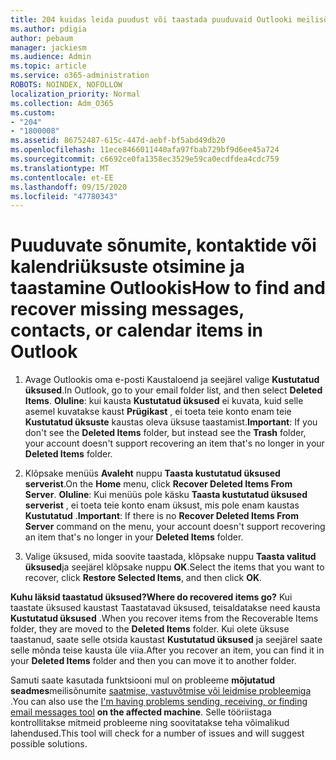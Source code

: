 ```yaml
---
title: 204 kuidas leida puudust või taastada puuduvaid Outlooki meilisõnumeid, kalendrit või kontakte
ms.author: pdigia
author: pebaum
manager: jackiesm
ms.audience: Admin
ms.topic: article
ms.service: o365-administration
ROBOTS: NOINDEX, NOFOLLOW
localization_priority: Normal
ms.collection: Adm_O365
ms.custom:
- "204"
- "1800008"
ms.assetid: 86752487-615c-447d-aebf-bf5abd49db20
ms.openlocfilehash: 11ece8466011440afa97fbab729bf9d6ee45a724
ms.sourcegitcommit: c6692ce0fa1358ec3529e59ca0ecdfdea4cdc759
ms.translationtype: MT
ms.contentlocale: et-EE
ms.lasthandoff: 09/15/2020
ms.locfileid: "47780343"
---
```

# <a name="how-to-find-and-recover-missing-messages-contacts-or-calendar-items-in-outlook"></a><span data-ttu-id="3e96e-102">Puuduvate sõnumite, kontaktide või kalendriüksuste otsimine ja taastamine Outlookis</span><span class="sxs-lookup"><span data-stu-id="3e96e-102">How to find and recover missing messages, contacts, or calendar items in Outlook</span></span>

1. <span data-ttu-id="3e96e-103">Avage Outlookis oma e-posti Kaustaloend ja seejärel valige **Kustutatud üksused**.</span><span class="sxs-lookup"><span data-stu-id="3e96e-103">In Outlook, go to your email folder list, and then select **Deleted Items**.</span></span> <span data-ttu-id="3e96e-104">**Oluline**: kui kausta **Kustutatud üksused** ei kuvata, kuid selle asemel kuvatakse kaust **Prügikast** , ei toeta teie konto enam teie **Kustutatud üksuste** kaustas oleva üksuse taastamist.</span><span class="sxs-lookup"><span data-stu-id="3e96e-104">**Important**: If you don't see the **Deleted Items** folder, but instead see the **Trash** folder, your account doesn't support recovering an item that's no longer in your **Deleted Items** folder.</span></span>

2. <span data-ttu-id="3e96e-105">Klõpsake menüüs **Avaleht** nuppu **Taasta kustutatud üksused serverist**.</span><span class="sxs-lookup"><span data-stu-id="3e96e-105">On the **Home** menu, click **Recover Deleted Items From Server**.</span></span> <span data-ttu-id="3e96e-106">**Oluline**: Kui menüüs pole käsku **Taasta kustutatud üksused serverist** , ei toeta teie konto enam üksust, mis pole enam kaustas **Kustutatud** .</span><span class="sxs-lookup"><span data-stu-id="3e96e-106">**Important**: If there is no **Recover Deleted Items From Server** command on the menu, your account doesn't support recovering an item that's no longer in your **Deleted Items** folder.</span></span>

3. <span data-ttu-id="3e96e-107">Valige üksused, mida soovite taastada, klõpsake nuppu **Taasta valitud üksused**ja seejärel klõpsake nuppu **OK**.</span><span class="sxs-lookup"><span data-stu-id="3e96e-107">Select the items that you want to recover, click **Restore Selected Items**, and then click **OK**.</span></span>

<span data-ttu-id="3e96e-108">**Kuhu läksid taastatud üksused?**</span><span class="sxs-lookup"><span data-stu-id="3e96e-108">**Where do recovered items go?**</span></span> <span data-ttu-id="3e96e-109">Kui taastate üksused kaustast Taastatavad üksused, teisaldatakse need kausta **Kustutatud üksused** .</span><span class="sxs-lookup"><span data-stu-id="3e96e-109">When you recover items from the Recoverable Items folder, they are moved to the **Deleted Items** folder.</span></span> <span data-ttu-id="3e96e-110">Kui olete üksuse taastanud, saate selle otsida kaustast **Kustutatud üksused** ja seejärel saate selle mõnda teise kausta üle viia.</span><span class="sxs-lookup"><span data-stu-id="3e96e-110">After you recover an item, you can find it in your **Deleted Items** folder and then you can move it to another folder.</span></span>

<span data-ttu-id="3e96e-111">Samuti saate kasutada funktsiooni mul on probleeme **mõjutatud seadmes**meilisõnumite [saatmise, vastuvõtmise või leidmise probleemiga](https://aka.ms/SaRA-OutlookSendReceive) .</span><span class="sxs-lookup"><span data-stu-id="3e96e-111">You can also use the [I'm having problems sending, receiving, or finding email messages tool](https://aka.ms/SaRA-OutlookSendReceive) **on the affected machine**.</span></span> <span data-ttu-id="3e96e-112">Selle tööriistaga kontrollitakse mitmeid probleeme ning soovitatakse teha võimalikud lahendused.</span><span class="sxs-lookup"><span data-stu-id="3e96e-112">This tool will check for a number of issues and will suggest possible solutions.</span></span>
